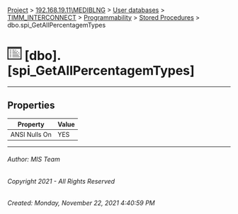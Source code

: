 #### 

[Project](../../../../../index.md) > [192.168.19.11\\MEDIBLNG](../../../../index.md) > [User databases](../../../index.md) > [TIMM_INTERCONNECT](../../index.md) > [Programmability](../index.md) > [Stored Procedures](Stored_Procedures.md) > dbo.spi_GetAllPercentagemTypes

# ![Stored Procedures](../../../../../Images/StoredProcedure32.png) [dbo].[spi_GetAllPercentagemTypes]

---

## <a name="#properties"></a>Properties

| Property | Value |
|---|---|
| ANSI Nulls On | YES |


---

###### Author:  MIS Team

###### Copyright 2021 - All Rights Reserved

###### Created: Monday, November 22, 2021 4:40:59 PM

